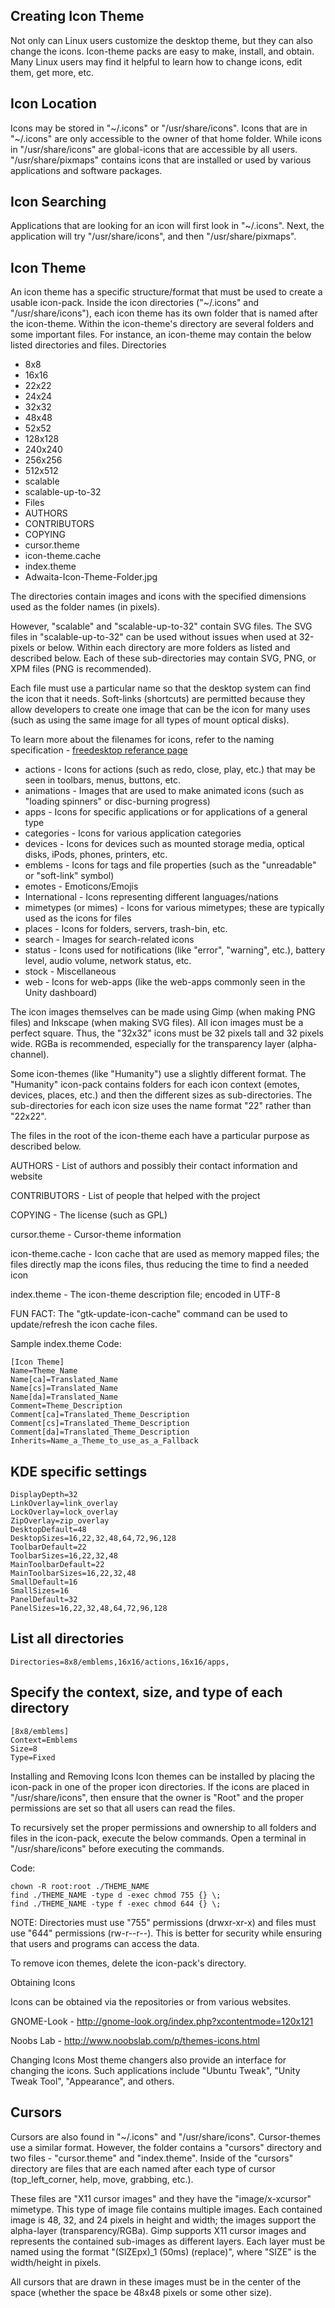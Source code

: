 ## Creating Icon Theme

Not only can Linux users customize the desktop theme, but they can also change the icons. Icon-theme packs are easy to make, install, and obtain. Many Linux users may find it helpful to learn how to change icons, edit them, get more, etc.

## Icon Location  

Icons may be stored in "~/.icons" or "/usr/share/icons". Icons that are in "~/.icons" are only accessible to the owner of that home folder. While icons in "/usr/share/icons" are global-icons that are accessible by all users. "/usr/share/pixmaps" contains icons that are installed or used by various applications and software packages.

## Icon Searching  

Applications that are looking for an icon will first look in "~/.icons". Next, the application will try "/usr/share/icons", and then "/usr/share/pixmaps".

## Icon Theme  

An icon theme has a specific structure/format that must be used to create a usable icon-pack. Inside the icon directories ("~/.icons" and "/usr/share/icons"), each icon theme has its own folder that is named after the icon-theme. Within the icon-theme's directory are several folders and some important files. For instance, an icon-theme may contain the below listed directories and files.
Directories

  * 8x8
  * 16x16
  * 22x22
  * 24x24
  * 32x32
  * 48x48
  * 52x52
  * 128x128
  * 240x240
  * 256x256
  * 512x512
  * scalable
  * scalable-up-to-32
  * Files
  * AUTHORS
  * CONTRIBUTORS
  * COPYING
  * cursor.theme
  * icon-theme.cache
  * index.theme
  * Adwaita-Icon-Theme-Folder.jpg

The directories contain images and icons with the specified dimensions used as the folder names (in pixels).

However, "scalable" and "scalable-up-to-32" contain SVG files. The SVG files in "scalable-up-to-32" can be used without issues when used at 32-pixels or below. Within each directory are more folders as listed and described below. Each of these sub-directories may contain SVG, PNG, or XPM files (PNG is recommended).

 Each file must use a particular name so that the desktop system can find the icon that it needs. Soft-links (shortcuts) are permitted because they allow developers to create one image that can be the icon for many uses (such as using the same image for all types of mount optical disks).
 
 To learn more about the filenames for icons, refer to the naming specification - [freedesktop referance page](http://standards.freedesktop.org/icon-naming-spec/icon-naming-spec-latest.html)


- actions - Icons for actions (such as redo, close, play, etc.) that may be seen in toolbars, menus, buttons, etc.
- animations - Images that are used to make animated icons (such as "loading spinners" or disc-burning progress)
- apps - Icons for specific applications or for applications of a general type
- categories - Icons for various application categories
- devices - Icons for devices such as mounted storage media, optical disks, iPods, phones, printers, etc.
- emblems - Icons for tags and file properties (such as the "unreadable" or "soft-link" symbol)
- emotes - Emoticons/Emojis
- International - Icons representing different languages/nations
- mimetypes (or mimes) - Icons for various mimetypes; these are typically used as the icons for files
- places - Icons for folders, servers, trash-bin, etc.
- search - Images for search-related icons
- status - Icons used for notifications (like "error", "warning", etc.), battery level, audio volume, network status, etc.
- stock - Miscellaneous
- web - Icons for web-apps (like the web-apps commonly seen in the Unity dashboard)

The icon images themselves can be made using Gimp (when making PNG files) and Inkscape (when making SVG files). All icon images must be a perfect square. Thus, the "32x32" icons must be 32 pixels tall and 32 pixels wide. RGBa is recommended, especially for the transparency layer (alpha-channel).

Some icon-themes (like "Humanity") use a slightly different format. The "Humanity" icon-pack contains folders for each icon context (emotes, devices, places, etc.) and then the different sizes as sub-directories. The sub-directories for each icon size uses the name format "22" rather than "22x22".

The files in the root of the icon-theme each have a particular purpose as described below.

AUTHORS - List of authors and possibly their contact information and website

CONTRIBUTORS - List of people that helped with the project

COPYING - The license (such as GPL)

cursor.theme - Cursor-theme information

icon-theme.cache - Icon cache that are used as memory mapped files; the files directly map the icons files, thus reducing the time to find a needed icon

index.theme - The icon-theme description file; encoded in UTF-8

FUN FACT: The "gtk-update-icon-cache" command can be used to update/refresh the icon cache files.

Sample index.theme
Code:
```
[Icon Theme]
Name=Theme_Name
Name[ca]=Translated_Name
Name[cs]=Translated_Name
Name[da]=Translated_Name
Comment=Theme_Description
Comment[ca]=Translated_Theme_Description
Comment[cs]=Translated_Theme_Description
Comment[da]=Translated_Theme_Description
Inherits=Name_a_Theme_to_use_as_a_Fallback
```
  
## KDE specific settings
```
DisplayDepth=32
LinkOverlay=link_overlay
LockOverlay=lock_overlay
ZipOverlay=zip_overlay
DesktopDefault=48
DesktopSizes=16,22,32,48,64,72,96,128
ToolbarDefault=22
ToolbarSizes=16,22,32,48
MainToolbarDefault=22
MainToolbarSizes=16,22,32,48
SmallDefault=16
SmallSizes=16
PanelDefault=32
PanelSizes=16,22,32,48,64,72,96,128
```

## List all directories
```
Directories=8x8/emblems,16x16/actions,16x16/apps,
```


## Specify the context, size, and type of each directory
```
[8x8/emblems]
Context=Emblems
Size=8
Type=Fixed
```
Installing and Removing Icons
Icon themes can be installed by placing the icon-pack in one of the proper icon directories. If the icons are placed in "/usr/share/icons", then ensure that the owner is "Root" and the proper permissions are set so that all users can read the files.

To recursively set the proper permissions and ownership to all folders and files in the icon-pack, execute the below commands. Open a terminal in "/usr/share/icons" before executing the commands.


Code:
```
chown -R root:root ./THEME_NAME
find ./THEME_NAME -type d -exec chmod 755 {} \;
find ./THEME_NAME -type f -exec chmod 644 {} \;
```
NOTE: Directories must use "755" permissions (drwxr-xr-x) and files must use "644" permissions (rw-r--r--). This is better for security while ensuring that users and programs can access the data.

To remove icon themes, delete the icon-pack's directory.

Obtaining Icons

Icons can be obtained via the repositories or from various websites.

GNOME-Look - http://gnome-look.org/index.php?xcontentmode=120x121

Noobs Lab - http://www.noobslab.com/p/themes-icons.html

Changing Icons
Most theme changers also provide an interface for changing the icons. Such applications include "Ubuntu Tweak", "Unity Tweak Tool", "Appearance", and others.

## Cursors

Cursors are also found in "~/.icons" and "/usr/share/icons". Cursor-themes use a similar format. However, the folder contains a "cursors" directory and two files - "cursor.theme" and "index.theme". Inside of the "cursors" directory are files that are each named after each type of cursor (top_left_corner, help, move, grabbing, etc.).

These files are "X11 cursor images" and they have the "image/x-xcursor" mimetype. This type of image file contains multiple images. Each contained image is 48, 32, and 24 pixels in height and width; the images support the alpha-layer (transparency/RGBa). Gimp supports X11 cursor images and represents the contained sub-images as different layers. Each layer must be named using the format "(SIZEpx)_1 (50ms) (replace)", where "SIZE" is the width/height in pixels.

All cursors that are drawn in these images must be in the center of the space (whether the space be 48x48 pixels or some other size).
